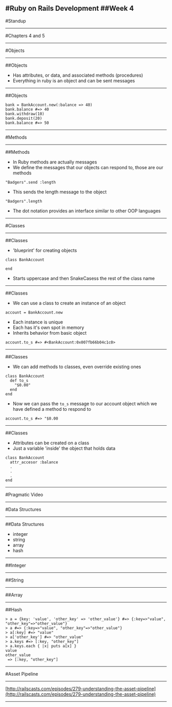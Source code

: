 #Ruby on Rails Development
##Week 4
---
#Standup

---
#Chapters 4 and 5

---
#Objects

---
##Objects
* Has attributes, or data, and associated methods (procedures) 
* Everything in ruby is an object and can be sent messages

---
##Objects
```
bank = BankAccount.new(:balance => 40)
bank.balance #=> 40
bank.withdraw(10)
bank.deposit(20)
bank.balance #=> 50
```

---
#Methods

---
##Methods
* In Ruby methods are actually messages
* We define the messages that our objects can respond to, those are our methods
```
"Badgers".send :length
```
* This sends the length message to the object
```
"Badgers".length
```
* The dot notation provides an interface similar to other OOP languages

---
#Classes

---
##Classes
* 'blueprint' for creating objects

```
class BankAccount

end
```
* Starts uppercase and then SnakeCasess the rest of the class name

---
##Classes
* We can use a class to create an instance of an object
```
account = BankAccount.new
```
* Each instance is unique
* Each has it's own spot in memory
* Inherits behavior from basic object
```
account.to_s #=> #<BankAccount:0x007fb66b04c1c0>
```

---
##Classes
* We can add methods to classes, even override existing ones
```
class BankAccount
  def to_s
    "$0.00"
  end
end
```
* Now we can pass the ```to_s``` message to our account object which we have defined a method to respond to
```
account.to_s #=> "$0.00
```

---
##Classes
* Attributes can be created on a class
* Just a variable 'inside' the object that holds data
```
class BankAccount
  attr_accesor :balance
  .
  .
  .
end
```

---
#Pragmatic Video

---
#Data Structures 

---
##Data Structures
* integer
* string
* array
* hash

---
##Integer

---
##String

---
##Array

---
##Hash

```
> a = {key: 'value', 'other_key' => 'other_value'} #=> {:key=>"value", "other_key"=>"other_value"}
> a #=> {:key=>"value", "other_key"=>"other_value"}
> a[:key] #=> "value"
> a['other_key'] #=> "other_value"
> a.keys #=> [:key, "other_key"]
> a.keys.each { |x| puts a[x] }
value
other_value
 => [:key, "other_key"]
```


---
#Asset Pipeline

---
[http://railscasts.com/episodes/279-understanding-the-asset-pipeline](http://railscasts.com/episodes/279-understanding-the-asset-pipeline)

---

